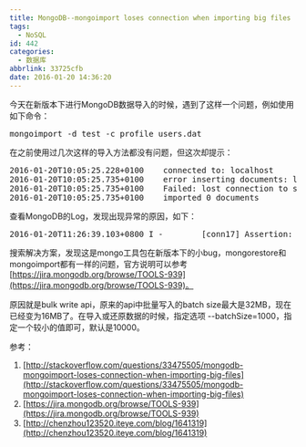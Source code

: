 ```yaml
---
title: MongoDB--mongoimport loses connection when importing big files
tags:
  - NoSQL
id: 442
categories:
  - 数据库
abbrlink: 33725cfb
date: 2016-01-20 14:36:20
---
```


今天在新版本下进行MongoDB数据导入的时候，遇到了这样一个问题，例如使用如下命令：
<pre class="lang:default decode:true">mongoimport -d test -c profile users.dat</pre>
在之前使用过几次这样的导入方法都没有问题，但这次却提示：
<pre class="lang:default decode:true">2016-01-20T10:05:25.228+0100    connected to: localhost
2016-01-20T10:05:25.735+0100    error inserting documents: lost connection to server
2016-01-20T10:05:25.735+0100    Failed: lost connection to server
2016-01-20T10:05:25.735+0100    imported 0 documents</pre>
查看MongoDB的Log，发现出现异常的原因，如下：
<pre class="lang:default decode:true ">2016-01-20T11:26:39.103+0800 I -        [conn17] Assertion: 10334:BSONObj size: 33562755 (0x2002083) is invalid. Size must be between 0 and 16793600(16MB) First element: insert: "Profile"</pre>
搜索解决方案，发现这是mongo工具包在新版本下的小bug，mongorestore和mongoimport都有一样的问题，官方说明可以参考[https://jira.mongodb.org/browse/TOOLS-939](https://jira.mongodb.org/browse/TOOLS-939)。

原因就是bulk write api，原来的api中批量写入的batch size最大是32MB，现在已经变为16MB了。在导入或还原数据的时候，指定选项 --batchSize=1000，指定一个较小的值即可，默认是10000。

参考：

1.  [http://stackoverflow.com/questions/33475505/mongodb-mongoimport-loses-connection-when-importing-big-files](http://stackoverflow.com/questions/33475505/mongodb-mongoimport-loses-connection-when-importing-big-files)
2.  [https://jira.mongodb.org/browse/TOOLS-939](https://jira.mongodb.org/browse/TOOLS-939)
3.  [http://chenzhou123520.iteye.com/blog/1641319](http://chenzhou123520.iteye.com/blog/1641319)